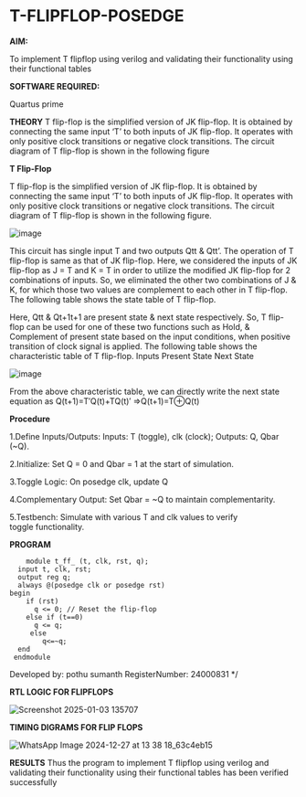 # T-FLIPFLOP-POSEDGE

**AIM:**

To implement  T flipflop using verilog and validating their functionality using their functional tables

**SOFTWARE REQUIRED:**

Quartus prime

**THEORY**
T flip-flop is the simplified version of JK flip-flop. It is obtained by connecting the same input ‘T’ to both inputs of JK flip-flop. It operates with only positive clock transitions or negative clock transitions. The circuit diagram of T flip-flop is shown in the following figure

**T Flip-Flop**

T flip-flop is the simplified version of JK flip-flop. It is obtained by connecting the same input ‘T’ to both inputs of JK flip-flop. It operates with only positive clock transitions or negative clock transitions. The circuit diagram of T flip-flop is shown in the following figure.

![image](https://github.com/naavaneetha/T-FLIPFLOP-POSEDGE/assets/154305477/458a68fe-2d08-4a9d-ac4f-7ae0480ce0bd)

 
This circuit has single input T and two outputs Qtt & Qtt’. The operation of T flip-flop is same as that of JK flip-flop. Here, we considered the inputs of JK flip-flop as J = T and K = T in order to utilize the modified JK flip-flop for 2 combinations of inputs. So, we eliminated the other two combinations of J & K, for which those two values are complement to each other in T flip-flop. The following table shows the state table of T flip-flop.

Here, Qtt & Qt+1t+1 are present state & next state respectively. So, T flip-flop can be used for one of these two functions such as Hold, & Complement of present state based on the input conditions, when positive transition of clock signal is applied. The following table shows the characteristic table of T flip-flop. Inputs Present State Next State

![image](https://github.com/naavaneetha/T-FLIPFLOP-POSEDGE/assets/154305477/cdd7fb32-539f-4b66-bb8d-f305a153c886)

 
From the above characteristic table, we can directly write the next state equation as Q(t+1)=T′Q(t)+TQ(t)′ ⇒Q(t+1)=T⊕Q(t)

**Procedure**

1.Define Inputs/Outputs: Inputs: T (toggle), clk (clock); Outputs: Q, Qbar (~Q). 

2.Initialize: Set Q = 0 and Qbar = 1 at the start of simulation. 

3.Toggle Logic: On posedge clk, update Q 

4.Complementary Output: Set Qbar = ~Q to maintain complementarity. 

5.Testbench: Simulate with various T and clk values to verify toggle functionality.

**PROGRAM**

        module t_ff_ (t, clk, rst, q);
      input t, clk, rst;
      output reg q;
      always @(posedge clk or posedge rst) 
    begin
        if (rst)
          q <= 0; // Reset the flip-flop
        else if (t==0)
          q <= q; 
         else
            q<=~q;
      end
     endmodule
Developed by: pothu sumanth
RegisterNumber: 24000831
*/

**RTL LOGIC FOR FLIPFLOPS**


![Screenshot 2025-01-03 135707](https://github.com/user-attachments/assets/1ba70880-6e32-4918-aaf7-dc43ac68a802)



**TIMING DIGRAMS FOR FLIP FLOPS**


![WhatsApp Image 2024-12-27 at 13 38 18_63c4eb15](https://github.com/user-attachments/assets/20c15128-4cde-45a1-942d-01158d0961a4)




**RESULTS**
Thus the program to implement T flipflop using verilog and validating their
 functionality using their functional tables has been verified successfully
